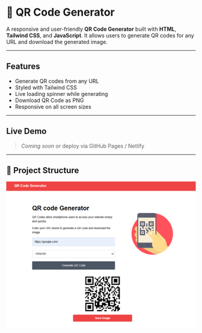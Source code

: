 # 📱 QR Code Generator

A responsive and user-friendly **QR Code Generator** built with **HTML**, **Tailwind CSS**, and **JavaScript**. It allows users to generate QR codes for any URL and download the generated image.

---

## Features

- Generate QR codes from any URL
- Styled with Tailwind CSS
- Live loading spinner while generating
- Download QR Code as PNG
- Responsive on all screen sizes

---

## Live Demo

> _Coming soon_ or deploy via GitHub Pages / Netlify

---

## 📁 Project Structure


![alt text](image.png)